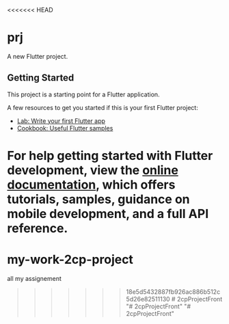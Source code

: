 <<<<<<< HEAD
# prj

A new Flutter project.

## Getting Started

This project is a starting point for a Flutter application.

A few resources to get you started if this is your first Flutter project:

- [Lab: Write your first Flutter app](https://docs.flutter.dev/get-started/codelab)
- [Cookbook: Useful Flutter samples](https://docs.flutter.dev/cookbook)

For help getting started with Flutter development, view the
[online documentation](https://docs.flutter.dev/), which offers tutorials,
samples, guidance on mobile development, and a full API reference.
=======
# my-work-2cp-project
all my assignement 
>>>>>>> 18e5d5432887fb926ac886b512c5d26e82511130
#   2 c p P r o j e c t F r o n t  
 "# 2cpProjectFront" 
"# 2cpProjectFront" 
